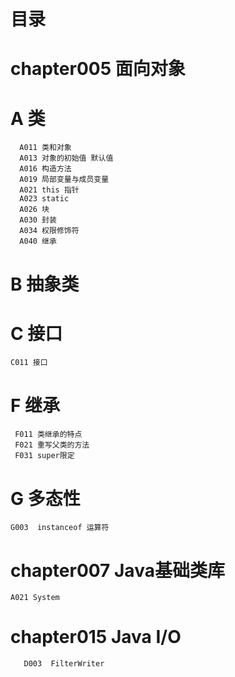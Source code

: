 # 目录


# chapter005 面向对象 

# A 类    
      A011 类和对象
      A013 对象的初始值 默认值 
      A016 构造方法
      A019 局部变量与成员变量
      A021 this 指针
      A023 static  
      A026 块  
      A030 封装  
      A034 权限修饰符   
      A040 继承  


# B 抽象类
       
# C 接口   
    C011 接口


# F 继承    
    
     F011 类继承的特点 
     F021 重写父类的方法 
     F031 super限定
     
      
# G 多态性


    G003  instanceof 运算符

# chapter007  Java基础类库
    A021 System
      
       
# chapter015 Java I/O 
       D003  FilterWriter
       

       
       